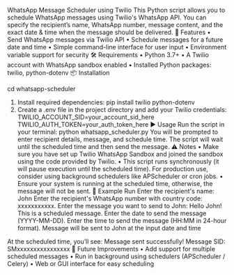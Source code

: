 WhatsApp Message Scheduler using Twilio
This Python script allows you to schedule WhatsApp messages using Twilio's WhatsApp API. You can specify the recipient’s name, WhatsApp number, message content, and the exact date & time when the message should be delivered.
🚀 Features
• Send WhatsApp messages via Twilio API
• Schedule messages for a future date and time
• Simple command-line interface for user input
• Environment variable support for security
🛠️ Requirements
• Python 3.7+
• A Twilio account with WhatsApp sandbox enabled
• Installed Python packages: twilio, python-dotenv
📦 Installation

   cd whatsapp-scheduler
1. Install required dependencies:
   pip install twilio python-dotenv
2. Create a .env file in the project directory and add your Twilio credentials:
   TWILIO_ACCOUNT_SID=your_account_sid_here
   TWILIO_AUTH_TOKEN=your_auth_token_here
▶️ Usage
Run the script in your terminal:
   python whatsapp_scheduler.py
You will be prompted to enter recipient details, message, and schedule time. The script will wait until the scheduled time and then send the message.
⚠️ Notes
• Make sure you have set up Twilio WhatsApp Sandbox and joined the sandbox using the code provided by Twilio.
• This script runs synchronously (it will pause execution until the scheduled time). For production use, consider using background schedulers like APScheduler or cron jobs.
• Ensure your system is running at the scheduled time, otherwise, the message will not be sent.
📜 Example Run
Enter the recipient's name: John
Enter the recipient's WhatsApp number with country code: xxxxxxxxxxx.
Enter the message you want to send to John: Hello John! This is a scheduled message.
Enter the date to send the message (YYYY-MM-DD).
Enter the time to send the message (HH:MM in 24-hour format).
Message will be sent to John at the input date and time

At the scheduled time, you’ll see:
Message sent successfully! Message SID: SMxxxxxxxxxxxxxxxx
📌 Future Improvements
• Add support for multiple scheduled messages
• Run in background using schedulers (APScheduler / Celery)
• Web or GUI interface for easy scheduling

